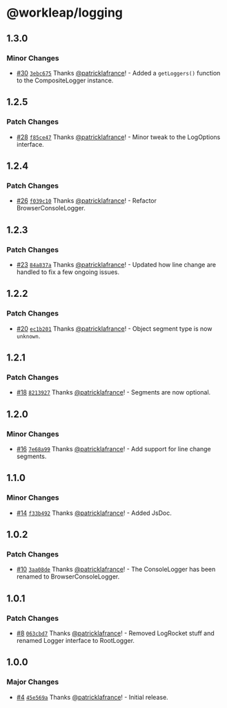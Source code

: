 # @workleap/logging

## 1.3.0

### Minor Changes

- [#30](https://github.com/workleap/wl-logging/pull/30) [`3ebc675`](https://github.com/workleap/wl-logging/commit/3ebc675ccbb33843c2ff6702963268f5af026837) Thanks [@patricklafrance](https://github.com/patricklafrance)! - Added a `getLoggers()` function to the CompositeLogger instance.

## 1.2.5

### Patch Changes

- [#28](https://github.com/workleap/wl-logging/pull/28) [`f85ce47`](https://github.com/workleap/wl-logging/commit/f85ce47653f8378eb1b26e15ca6b82f2aa724be2) Thanks [@patricklafrance](https://github.com/patricklafrance)! - Minor tweak to the LogOptions interface.

## 1.2.4

### Patch Changes

- [#26](https://github.com/workleap/wl-logging/pull/26) [`f039c10`](https://github.com/workleap/wl-logging/commit/f039c10aee3b00e24c9da789dd66786a0108bb67) Thanks [@patricklafrance](https://github.com/patricklafrance)! - Refactor BrowserConsoleLogger.

## 1.2.3

### Patch Changes

- [#23](https://github.com/workleap/wl-logging/pull/23) [`84a837a`](https://github.com/workleap/wl-logging/commit/84a837ae0c0c2d9954ae0cc5e363b643c453e986) Thanks [@patricklafrance](https://github.com/patricklafrance)! - Updated how line change are handled to fix a few ongoing issues.

## 1.2.2

### Patch Changes

- [#20](https://github.com/workleap/wl-logging/pull/20) [`ec1b201`](https://github.com/workleap/wl-logging/commit/ec1b2011909dd0ab99645e694e04e0b89ce85ef0) Thanks [@patricklafrance](https://github.com/patricklafrance)! - Object segment type is now `unknown`.

## 1.2.1

### Patch Changes

- [#18](https://github.com/workleap/wl-logging/pull/18) [`8213927`](https://github.com/workleap/wl-logging/commit/82139273af32d9b092cf0dc5da3ede49828b3582) Thanks [@patricklafrance](https://github.com/patricklafrance)! - Segments are now optional.

## 1.2.0

### Minor Changes

- [#16](https://github.com/workleap/wl-logging/pull/16) [`7e68a99`](https://github.com/workleap/wl-logging/commit/7e68a994df2c52f13036319f38366af77e9d7a0d) Thanks [@patricklafrance](https://github.com/patricklafrance)! - Add support for line change segments.

## 1.1.0

### Minor Changes

- [#14](https://github.com/workleap/wl-logging/pull/14) [`f33b492`](https://github.com/workleap/wl-logging/commit/f33b492aa92806eec03b2b1065de2f71ef7e2c99) Thanks [@patricklafrance](https://github.com/patricklafrance)! - Added JsDoc.

## 1.0.2

### Patch Changes

- [#10](https://github.com/workleap/wl-logging/pull/10) [`3aa08de`](https://github.com/workleap/wl-logging/commit/3aa08de20f15cf82280bbbda5fe38fb9bbc18129) Thanks [@patricklafrance](https://github.com/patricklafrance)! - The ConsoleLogger has been renamed to BrowserConsoleLogger.

## 1.0.1

### Patch Changes

- [#8](https://github.com/workleap/wl-logging/pull/8) [`063cbd7`](https://github.com/workleap/wl-logging/commit/063cbd7e8dbafcf2d32bad16dcb487deb91c17d6) Thanks [@patricklafrance](https://github.com/patricklafrance)! - Removed LogRocket stuff and renamed Logger interface to RootLogger.

## 1.0.0

### Major Changes

- [#4](https://github.com/workleap/wl-logging/pull/4) [`45e569a`](https://github.com/workleap/wl-logging/commit/45e569afa5c02f1196400334cbb45d383ec00d6a) Thanks [@patricklafrance](https://github.com/patricklafrance)! - Initial release.
